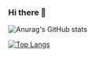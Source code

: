 ### Hi there 👋

![Anurag's GitHub stats](https://github-readme-stats.vercel.app/api?username=rashmi-jay&show_icons=true&theme=tokyonight)


[![Top Langs](https://github-readme-stats.vercel.app/api/top-langs/?username=rashmi-jay)](https://github.com/rashmi-jay/github-readme-stats)


<!--
**rashmi-jay/rashmi-jay** is a ✨ _special_ ✨ repository because its `README.md` (this file) appears on your GitHub profile.

Here are some ideas to get you started:

- 🔭 I’m currently working on ...
- 🌱 I’m currently learning ...
- 👯 I’m looking to collaborate on ...
- 🤔 I’m looking for help with ...
- 💬 Ask me about ...
- 📫 How to reach me: ...
- 😄 Pronouns: ...
- ⚡ Fun fact: ...
-->

